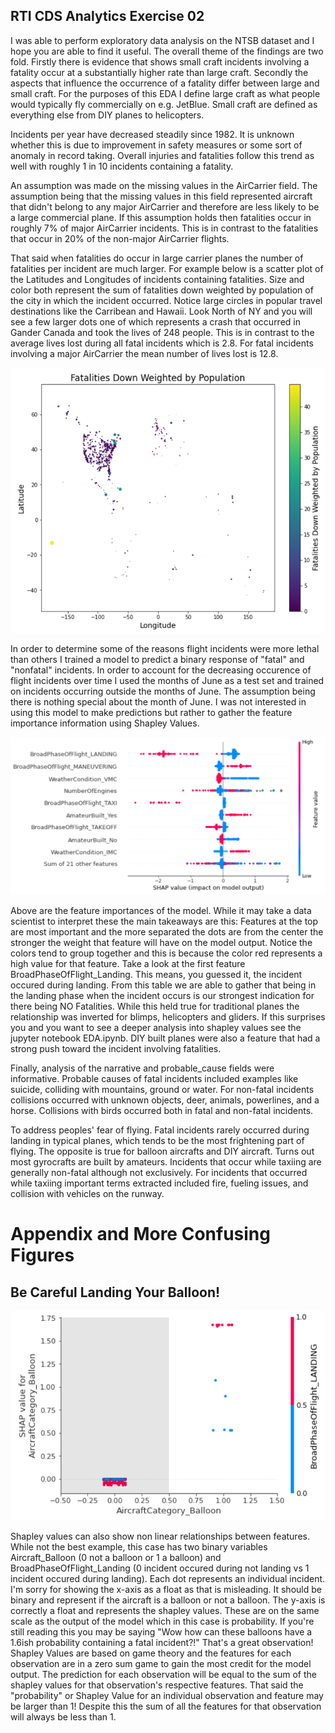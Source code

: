 ## RTI CDS Analytics Exercise 02
I was able to perform exploratory data analysis on the NTSB dataset and I hope you are able to find it useful.  The overall theme of the findings are two fold.  Firstly there is evidence that shows small craft incidents involving a fatality occur at a substantially higher rate than large craft.  Secondly the aspects that influence the occurrence of a fatality differ between large and small craft.  For the purposes of this EDA I define large craft as what people would typically fly commercially on e.g. JetBlue.  Small craft are defined as everything else from DIY planes to helicopters.

Incidents per year have decreased steadily since 1982.  It is unknown whether this is due to improvement in safety measures or some sort of anomaly in record taking.  Overall injuries and fatalities follow this trend as well with roughly 1 in 10 incidents containing a fatality.

An assumption was made on the missing values in the AirCarrier field. The assumption being that the missing values in this field represented aircraft that didn't belong to any major AirCarrier and therefore are less likely to be a large commercial plane.  If this assumption holds then fatalities occur in roughly 7% of major AirCarrier incidents.  This is in contrast to the fatalities that occur in 20% of the non-major AirCarrier flights.

That said when fatalities do occur in large carrier planes the number of fatalities per incident are much larger.  For example below is a scatter plot of the Latitudes and Longitudes of incidents containing fatalities.  Size and color both represent the sum of fatalities down weighted by population of the city in which the incident occurred.  Notice large circles in popular travel destinations like the Carribean and Hawaii.  Look North of NY and you will see a few larger dots one of which represents a crash that occurred in Gander Canada and took the lives of 248 people.  This is in contrast to the average lives lost during all fatal incidents which is 2.8.  For fatal incidents involving a major AirCarrier the mean number of lives lost is 12.8.

![Figure1](imgs/map.png "LatLong Plot")

In order to determine some of the reasons flight incidents were more lethal than others I trained a model to predict a binary response of "fatal" and "nonfatal" incidents. In order to account for the decreasing occurence of flight incidents over time I used the months of June as a test set and trained on incidents occurring outside the months of June.  The assumption being there is nothing special about the month of June.  I was not interested in using this model to make predictions but rather to gather the feature importance information using Shapley Values.

![Figure2](imgs/FeatureImportance.png "Shapley Value Feature Importance")

Above are the feature importances of the model.  While it may take a data scientist to interpret these the main takeaways are this:  Features at the top are most important and the more separated the dots are from the center the stronger the weight that feature will have on the model output.  Notice the colors tend to group together and this is because the color red represents a high value for that feature.  Take a look at the first feature BroadPhaseOfFlight_Landing.  This means, you guessed it, the incident occured during landing.  From this table we are able to gather that being in the landing phase when the incident occurs is our strongest indication for there being NO Fatalities.  While this held true for traditional planes the relationship was inverted for blimps, helicopters and gliders.  If this surprises you and you want to see a deeper analysis into shapley values see the jupyter notebook EDA.ipynb.  DIY built planes were also a feature that had a strong push toward the incident involving fatalities.

Finally, analysis of the narrative and probable_cause fields were informative.  Probable causes of fatal incidents included examples like suicide, colliding with mountains, ground or water.  For non-fatal incidents collisions occurred with unknown objects, deer, animals, powerlines, and a horse.  Collisions with birds occurred both in fatal and non-fatal incidents.

To address peoples' fear of flying.  Fatal incidents rarely occurred during landing in typical planes, which tends to be the most frightening part of flying.  The opposite is true for balloon aircrafts and DIY aircraft. Turns out most gyrocrafts are built by amateurs.  Incidents that occur while taxiing are generally non-fatal although not exclusively.  For incidents that occurred while taxiing important terms extracted included fire, fueling issues, and collision with vehicles on the runway.


# Appendix and More Confusing Figures

## Be Careful Landing Your Balloon!
![Figure3](imgs/BalloonLanding.png "The danges of landing a balloon")

Shapley values can also show non linear relationships between features.  While not the best example, this case has two binary variables Aircraft_Balloon (0 not a balloon or 1 a balloon) and BroadPhaseOfFlight_Landing (0 incident occured during not landing vs 1 incident occured during landing).  Each dot represents an individual incident.  I'm sorry for showing the x-axis as a float as that is misleading.  It should be binary and represent if the aircraft is a balloon or not a balloon.  The y-axis is correctly a float and represents the shapley values.  These are on the same scale as the output of the model which in this case is probability.  If you're still reading this you may be saying "Wow how can these balloons have a 1.6ish probability containing a fatal incident?!" That's a great observation!  Shapley Values are based on game theory and the features for each observation are in a zero sum game to gain the most credit for the model output.  The prediction for each observation will be equal to the sum of the shapley values for that observation's respective features.  That said the "probability" or Shapley Value for an individual observation and feature may be larger than 1!  Despite this the sum of all the features for that observation will always be less than 1.
